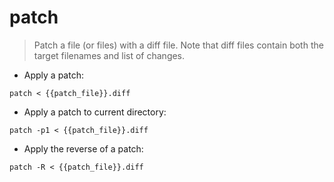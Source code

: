 # patch

> Patch a file (or files) with a diff file.
> Note that diff files contain both the target filenames and list of changes.

- Apply a patch:

`patch < {{patch_file}}.diff`

- Apply a patch to current directory:

`patch -p1 < {{patch_file}}.diff`

- Apply the reverse of a patch:

`patch -R < {{patch_file}}.diff`
